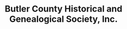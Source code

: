 ---
layout: repo
title: "Butler County Historical and Genealogical Society, Inc."
id: 10242
permalink: repos/10242/
---